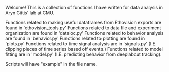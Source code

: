 Welcome! This is a collection of functions I have written for data analysis in Aryn Gittis' lab at CMU. 

Functions related to making useful dataframes from Ethovision exports are found in 'ethovision_tools.py'
Functions related to data file and experiment organization are found in 'dataloc.py'
Functions related to behavior analysis are found in 'behavior.py' 
Functions related to plotting are found in 'plots.py'
Functions related to time signal analysis are in 'signals.py' (I.E. clipping pieces of time series based off events.)
Functions related to model fitting are in 'model.py' (I.E. predicting behavior from deeplabcut tracking).

Scripts will have "example" in the file name.
